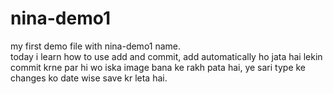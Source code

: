 # nina-demo1
my first demo file with nina-demo1 name.<br>
today i learn how to use add and commit, add automatically ho jata hai lekin commit krne par hi wo iska image bana ke rakh pata hai, ye sari type ke changes ko date wise save kr leta hai.
